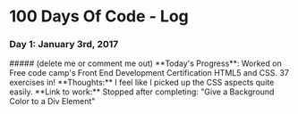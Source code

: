 # 100 Days Of Code - Log

### Day 1: January 3rd, 2017 
<!--->##### (delete me or comment me out)</!>

**Today's Progress**: Worked on Free code camp's Front End Development Certification HTML5 and CSS. 37 exercises in! 


**Thoughts:** I feel like I picked up the CSS aspects quite easily. 

**Link to work:** Stopped after completing: "Give a Background Color to a Div Element"

